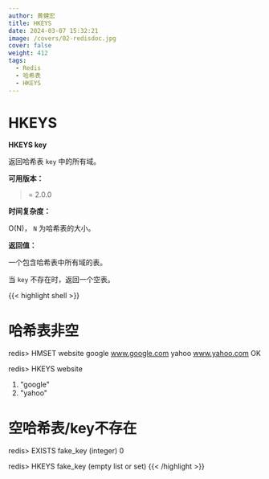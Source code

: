 ```yaml
---
author: 黄健宏
title: HKEYS
date: 2024-03-07 15:32:21
image: /covers/02-redisdoc.jpg
cover: false
weight: 412
tags:
  - Redis
  - 哈希表
  - HKEYS
---
```


# HKEYS

**HKEYS key**

返回哈希表 `key` 中的所有域。

**可用版本：**

>= 2.0.0

**时间复杂度：**

O(N)， `N` 为哈希表的大小。

**返回值：**

一个包含哈希表中所有域的表。

当 `key` 不存在时，返回一个空表。

{{< highlight shell >}}
# 哈希表非空

redis> HMSET website google www.google.com yahoo www.yahoo.com
OK

redis> HKEYS website
1) "google"
2) "yahoo"

# 空哈希表/key不存在

redis> EXISTS fake_key
(integer) 0

redis> HKEYS fake_key
(empty list or set)
{{< /highlight >}}